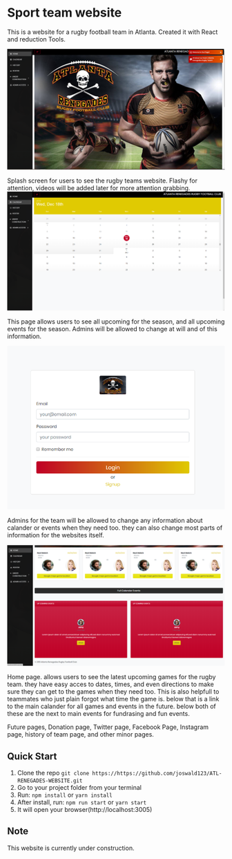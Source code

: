 # Sport team website

This is a website for a rugby football team in Atlanta. Created it with React and reduction Tools.

![Home Page Screen](/client/src/assets/img/readme/Capture1.PNG)

 Splash screen for users to see the rugby teams website. Flashy for attention, videos will be added later for more attention grabbing.
![Calendar Page Screen](/client/src/assets/img/readme/Capture2.PNG)

 This page allows users to see all upcoming for the season, and all upcoming events for the season. Admins will be allowed to change at will and of this information.
 
![LoginAdmin Page Screen](/client/src/assets/img/readme/Capture3.PNG)

 Admins for the team will be allowed to change any information about calander or events when they need too. they can also change most parts of information for the websites itself.
 
![Dashboard Page Screen](/client/src/assets/img/readme/Capture4.PNG)

 Home page. allows users to see the latest upcoming games for the rugby team. they have easy acces to dates, times, and even directions to make sure they can get to the games when they need too. This is also helpfull to teammates who just plain forgot what time the game is. below that is a link to the main calander for all games and events in the future. below both of these are the next to main events for fundrasing and fun events.


 Future pages, Donation page, Twitter page, Facebook Page, Instagram page, history of team page, and other minor pages.




## Quick Start

1.  Clone the repo `git clone https://https://github.com/joswald123/ATL-RENEGADES-WEBSITE.git`
2.  Go to your project folder from your terminal
3.  Run: `npm install` or `yarn install`
4.  After install, run: `npm run start` or `yarn start`
5.  It will open your browser(http://localhost:3005)

## Note

This website is currently under construction.

